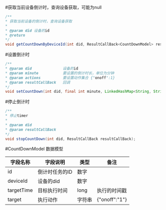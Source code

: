 
#获取当前设备倒计时，查询设备获取，可能为null

```java
/**
* 获取当前设备的倒计时，查询设备获取
*
* @param did 设备的id
* @return
*/
void getCountDownByDeviceId(int did, ResultCallBack<CountDownModel> resultCallBack);
```

#设置倒计时
```java
/**
* @param did              设备的id
* @param minute           要设置的倒计时长，单位为分钟
* @param actions          要设置动作集合 {"onoff":1}
* @param resultCallBack   回调
*/
void setCountDown(int did, final int minute, LinkedHashMap<String, String> actions, ResultCallBack<CountDownModel> resultCallBack);
```

#停止倒计时
```java
/**
* 停止timer
*
* @param did
* @param resultCallBack
*/
void stopCountDown(int did, ResultCallBack resultCallBack);
```


#CountDownModel 数据模型

| 字段名称       | 字段说明    | 类型  | 备注 |
|------------|---------|-----|------------------------------------------------------------------------------------------|
| id         | 倒计时任务的ID  | 数字  |   |
| deviceId   | 设备的did       | 数字  |  |
| targetTime | 目标执行时间     | long | 执行的时间戳 | 
| target     | 执行动作       | 字符串 | {"onoff":"1"}|


